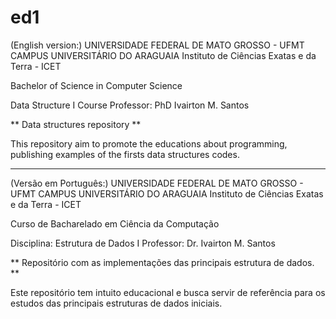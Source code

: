 # ed1
(English version:)
UNIVERSIDADE FEDERAL DE MATO GROSSO - UFMT
CAMPUS UNIVERSITÁRIO DO ARAGUAIA
Instituto de Ciências Exatas e da Terra - ICET

Bachelor of Science in Computer Science

Data Structure I Course
Professor: PhD Ivairton M. Santos

** Data structures repository **

This repository aim to promote the educations about programming, publishing examples
of the firsts data structures codes.

----------------------------------------------------------------------
(Versão em Português:)
UNIVERSIDADE FEDERAL DE MATO GROSSO - UFMT
CAMPUS UNIVERSITÁRIO DO ARAGUAIA
Instituto de Ciências Exatas e da Terra - ICET

Curso de Bacharelado em Ciência da Computação

Disciplina: Estrutura de Dados I
Professor: Dr. Ivairton M. Santos


** Repositório com as implementações das principais estrutura de dados. **


Este repositório tem intuito educacional e busca servir de referência para os estudos das principais estruturas de dados iniciais.
